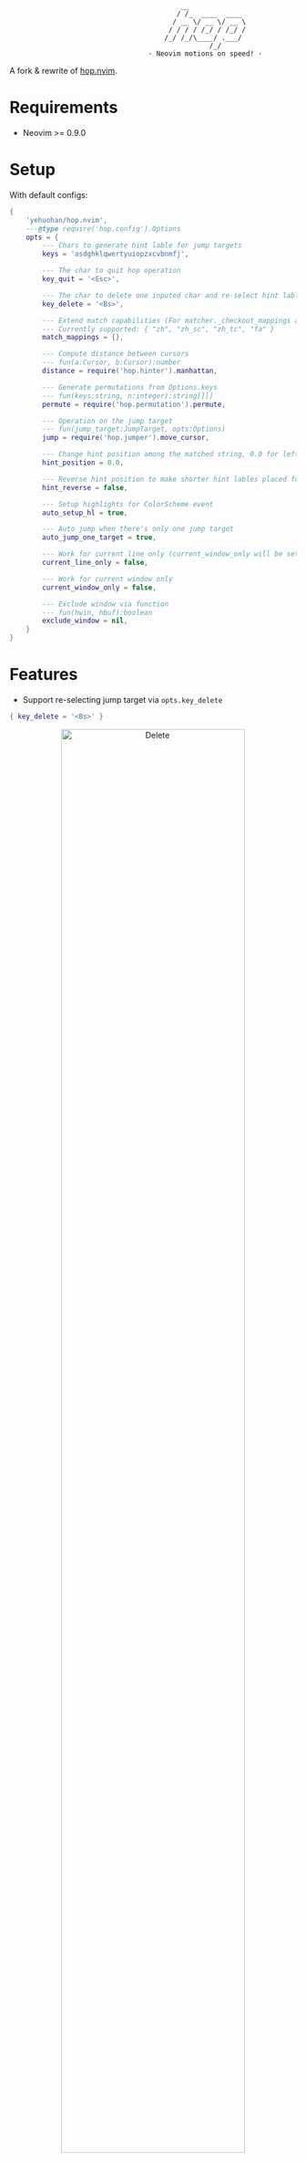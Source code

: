                                               __
                                             / /_  ____  ____
                                            / __ \/ __ \/ __ \
                                           / / / / /_/ / /_/ /
                                          /_/ /_/\____/ .___/
                                                     /_/
                                      · Neovim motions on speed! ·

A fork & rewrite of [hop.nvim](https://github.com/phaazon/hop.nvim).

# Requirements

- Neovim >= 0.9.0


# Setup

With default configs:

```lua
{
    'yehuohan/hop.nvim',
    ---@type require('hop.config').Options
    opts = {
        --- Chars to generate hint lable for jump targets
        keys = 'asdghklqwertyuiopzxcvbnmfj',

        --- The char to quit hop operation
        key_quit = '<Esc>',

        --- The char to delete one inputed char and re-select hint lable for jump targets
        key_delete = '<Bs>',

        --- Extend match capabilities (For matcher._checkout_mappings and matcher.chars)
        --- Currently supported: { "zh", "zh_sc", "zh_tc", "fa" }
        match_mappings = {},

        --- Compute distance between cursors
        --- fun(a:Cursor, b:Cursor):number
        distance = require('hop.hinter').manhattan,

        --- Generate permutations from Options.keys
        --- fun(keys:string, n:integer):string[][]
        permute = require('hop.permutation').permute,

        --- Operation on the jump target
        --- fun(jump_target:JumpTarget, opts:Options)
        jump = require('hop.jumper').move_cursor,

        --- Change hint position among the matched string, 0.0 for left and 1.0 for right
        hint_position = 0.0,

        --- Reverse hint position to make shorter hint lables placed further
        hint_reverse = false,

        --- Setup highlights for ColorScheme event
        auto_setup_hl = true,

        --- Auto jump when there's only one jump target
        auto_jump_one_target = true,

        --- Work for current line only (current_window_only will be set true forcely)
        current_line_only = false,

        --- Work for current window only
        current_window_only = false,

        --- Exclude window via function
        --- fun(hwin, hbuf):boolean
        exclude_window = nil,
    }
}
```


# Features

- Support re-selecting jump target via `opts.key_delete`

```lua
{ key_delete = '<Bs>' }
```

<div align="center">
<img alt="Delete" src="README/delete.gif"  width=80% height=80% />
</div>

- Support `virtualedit`

```lua
vim.wo[0].virtualedit = 'all'
```

<div align="center">
<img alt="Virtualedit" src="README/virtualedit.gif"  width=80% height=80% />
</div>

- Support [multicursor.nvim](https://github.com/jake-stewart/multicursor.nvim)

```lua
local mc = require('multicursor-nvim')
mc.addKeymapLayer(function(lyr)
    local hop = require('hop')
    local move_mc = require('hop.jumper').move_multicursor
    lyr({ 'n', 'x' }, 's', function() hop.char({ jump = move_mc }) end)
    lyr({ 'n', 'x' }, 'f', function() hop.anywhere({ jump = move_mc, current_line_only = true }) end)
    lyr({ 'n', 'x' }, '<leader>j', function() hop.vertical({ jump = move_mc }) end)
    end)
end)
```

<div align="center">
<img alt="MultiCursor" src="README/multicursor.gif"  width=80% height=80% />
</div>

- Support jump to any type characters (e.g. 中文字符) via `opts.match_mappings`

```lua
{ match_mappings = { 'zh', 'zh_sc' } }
```

<div align="center">
<img alt="Match Mappings" src="README/match_mappings.gif"  width=80% height=80% />
</div>

- Create/extend hop operations very easily

*With `require('hop').wrap` for a simple operation:*

```lua
local function hop_char2()
    local hop = require('hop')
    local matcher = require('hop.matcher')

    hop.echo('Hop 2 chars:', 'inp')
    local ok1, c1 = pcall(fn.getcharstr)
    if not ok1 then
        return
    end
    local ok2, c2 = pcall(fn.getcharstr)
    if not ok2 then
        return
    end

    require('hop').wrap(
        ---@type require('hop.matcher').Matcher
        matcher.by_regex(c1 .. c2, true, false),
        ---@type require('hop.config').Options
        {
            ---@type require('hop.jumper').Jumper
            jump = function(jt, opts)
                vim.api.nvim_set_current_win(jt.window)
                vim.fn.setpos('.', { jt.buffer, jt.cursor.row, jt.cursor.col + 1, jt.cursor.off })
                vim.fn.winrestview({ curswant = vim.fn.virtcol('.') - 1 })
            end,
        }
    )
end
```

*With `require('hop.hinter')` for a more powerful operation:*

```lua
local function custom()
    local hop = require('hop')
    local matcher = require('hop.matcher')
    local hinter = require('hop.hinter')

    local opts = hop.get_opts()
    local ht = hinter.new(opts) -- Create a hinter
    ---@type hinter.JumpTarget[]
    local jts = ht:collect(matcher.word) -- Collect jump targets

    -- Perform more processing on all matched jump targets here

    ---@type hinter.JumpTarget
    local jt = ht:select(jts) -- Select one jump target
    if jt then

        -- Perform more processing on the selected jump target here

        opts.jump(jt, opts) -- Jump to selected jump target
    end
end
```

- Very very very fast permutation algorithm (see [permutation.lua](./lua/hop/permutation.lua) and [benchmarks.lua](./tests/benchmarks.lua))


# Operations

All operations from `hop = require('hop')` accept `require('hop.config').Options` to override global options,
and support motion and operator command, e.g. `vim.keymap.set('o', 's', '<Cmd>HopChar<CR>')`.

- `:HopChar`, `hop.char(opts)`: Jump to an any character
- `:HopWord`, `hop.word(opts)`: Jump to an any word start
- `:HopAnywhere`, `hop.anywhere(opts)`: Jump to anywhere
- `:HopLineStart`, `hop.line_start(opts)`: Jump to any line start with whitespace characters skipped
- `:HopVertical`, `hop.vertical(opts)`: Jump the any line with cursor column

> `:Hop<xxx>CL` means `{ current_line_only = true }`
>
> `:Hop<xxx>CW` means `{ current_window_only = true}`


# Highlights

- `HopNextKey`: Highlight the mono-sequence keys (i.e. sequence of 1)
- `HopNextKey1`: Highlight the first key in a sequence
- `HopNextKey2`: Highlight the second and remaining keys in a sequence
- `HopUnmatched`: Highlight unmatched part of the buffer
